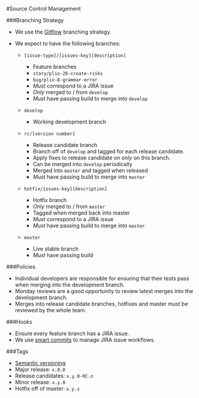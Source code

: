 
#Source Control Management

###Branching Strategy

- We use the [Gitflow](http://jeffkreeftmeijer.com/2010/why-arent-you-using-git-flow/) branching strategy.
- We expect to have the following branches:

  - `[issue-type]/[issues-key][description]`

    - Feature branches
    - `story/plio-28-create-risks`
    - `bug/plio-8-grammar-error`
    - _Must_ correspond to a JIRA issue
    - _Only_ merged to / from `develop`
    - _Must_ have passing build to merge into `develop`

  - `develop`

    - Working development branch

  - `rc/[version number]`

    - Release candidate branch
    - Branch off of `develop` and tagged for each release candidate.
    - Apply fixes to release candidate on _only_ on this branch.
    - Can be merged into `develop` periodically
    - Merged into `master` and tagged when released
    - _Must_ have passing build to merge into `master`

  - `hotfix/issues-key][description]`

    - Hotfix branch
    - _Only_ merged to / from `master`
    - Tagged when merged back into master
    - _Must_ correspond to a JIRA issue
    - _Must_ have passing build to merge into `master`

  - `master`

    - Live stable branch
    - _Must_ have passing build

###Policies

- Individual developers are responsible for ensuring that their tests pass when merging into the development branch.
- Monday reviews are a good opportunity to review latest merges into the development branch.
- Merges into release candidate branches, hotfixes and master must be reviewed by the whole team.

###Hooks

- Ensure every feature branch has a JIRA issue.
- We use [smart commits](https://confluence.atlassian.com/fisheye/using-smart-commits-298976812.html) to manage JIRA issue workflows.

###Tags

- [Semantic versioning](http://semver.org/)
- Major release: `x.0.0`
- Release candidates: `x.y.0-RC.n`
- Minor release: `x.y.0`
- Hotfix off of master: `x.y.z`
